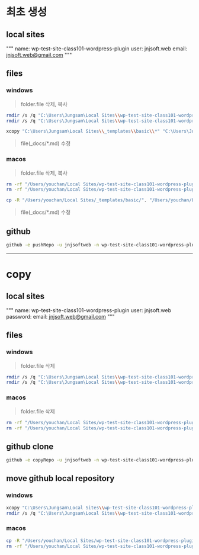 # 최초 생성

## local sites

"""
name: wp-test-site-class101-wordpress-plugin
user: jnjsoft.web
email: jnjsoft.web@gmail.com
"""

## files

### windows

> folder.file 삭제, 복사

```sh
rmdir /s /q "C:\Users\Jungsam\Local Sites\\wp-test-site-class101-wordpress-plugin\\app\\public\\wp-content\\themes\\twentytwentythree"
rmdir /s /q "C:\Users\Jungsam\Local Sites\\wp-test-site-class101-wordpress-plugin\\app\\public\\wp-content\\themes\\twentytwentytwo"

xcopy "C:\Users\Jungsam\Local Sites\\_templates\\basic\\*" "C:\Users\Jungsam\Local Sites\\wp-test-site-class101-wordpress-plugin\\app\\public\\" /s /e /h /y
```

> file(_docs/*.md) 수정


### macos

> folder.file 삭제, 복사

```sh
rm -rf "/Users/youchan/Local Sites/wp-test-site-class101-wordpress-plugin/app/public/wp-content/themes/twentytwentythree"
rm -rf "/Users/youchan/Local Sites/wp-test-site-class101-wordpress-plugin/app/public/wp-content/themes/twentytwentytwo"

cp -R "/Users/youchan/Local Sites/_templates/basic/". "/Users/youchan/Local Sites/wp-test-site-class101-wordpress-plugin/app/public/"
```

> file(_docs/*.md) 수정


## github

```sh
github -e pushRepo -u jnjsoftweb -n wp-test-site-class101-wordpress-plugin -d "CLASS101 예비/현직 웹 프로그래머를 위한 워드프레스 플러그인 개발!"
```


-----

# copy

## local sites

"""
name: wp-test-site-class101-wordpress-plugin
user: jnjsoft.web
password:
email: jnjsoft.web@gmail.com
"""

## files

### windows

> folder.file 삭제

```sh
rmdir /s /q "C:\Users\Jungsam\Local Sites\\wp-test-site-class101-wordpress-plugin\\app\\public\\wp-content\\themes\\twentytwentythree"
rmdir /s /q "C:\Users\Jungsam\Local Sites\\wp-test-site-class101-wordpress-plugin\\app\\public\\wp-content\\themes\\twentytwentytwo"
```

### macos

> folder.file 삭제

```sh
rm -rf "/Users/youchan/Local Sites/wp-test-site-class101-wordpress-plugin/app/public/wp-content/themes/twentytwentythree"
rm -rf "/Users/youchan/Local Sites/wp-test-site-class101-wordpress-plugin/app/public/wp-content/themes/twentytwentytwo"
```

## github clone

```sh
github -e copyRepo -u jnjsoftweb -n wp-test-site-class101-wordpress-plugin
```


## move github local repository

### windows

```sh
xcopy "C:\Users\Jungsam\Local Sites\\wp-test-site-class101-wordpress-plugin\\app\\public\\wp-test-site-class101-wordpress-plugin\\*" "C:\Users\Jungsam\Local Sites\\wp-test-site-class101-wordpress-plugin\\app\\public\\" /s /e /h /y
rmdir /s /q "C:\Users\Jungsam\Local Sites\\wp-test-site-class101-wordpress-plugin\\app\\public\\wp-test-site-class101-wordpress-plugin"
```

### macos

```sh
cp -R "/Users/youchan/Local Sites/wp-test-site-class101-wordpress-plugin/app/public/wp-test-site-class101-wordpress-plugin/". "/Users/youchan/Local Sites/wp-test-site-class101-wordpress-plugin/app/public/"
rm -rf "/Users/youchan/Local Sites/wp-test-site-class101-wordpress-plugin/app/public/wp-test-site-class101-wordpress-plugin"
```


